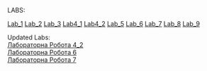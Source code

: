 LABS:

[Lab_1](https://github.com/Leeva13/Study/tree/main/Java/Lab1)
[Lab_2](https://github.com/Leeva13/Study/tree/Lab_2)
[Lab_3](https://github.com/Leeva13/Study/tree/Lab_3)
[Lab4_1](https://github.com/Leeva13/Study/tree/Lab4_1)
[Lab4_2](https://github.com/Leeva13/Study/tree/Lab4_2)
[Lab_5](https://github.com/Leeva13/Study/tree/Lab_5)
[Lab_6](https://github.com/Leeva13/Study/tree/Lab_6)
[Lab_7](https://github.com/Leeva13/Study/tree/Lab_7)
[Lab_8](https://github.com/Leeva13/Study/tree/Lab_8)
[Lab_9](https://github.com/Leeva13/Study/tree/Lab_9)

Updated Labs:                                                                        
[Лабораторна Робота 4_2](https://github.com/Leeva13/Study/tree/Lab4_2)                                                             
[Лабораторна Робота 6](https://github.com/Leeva13/Study/tree/Lab_6)                                                                                                                             
[Лабораторна Робота 7](https://github.com/Leeva13/Study/tree/Lab_7)     

